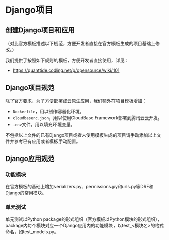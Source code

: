 # Django项目

## 创建Django项目和应用

（对比官方模板描述以下规范，方便开发者直接在官方模板生成的项目基础上修改。）

我们提供了按照如下规则的模板，方便开发者直接使用，详见：
- https://quanttide.coding.net/p/opensource/wiki/101


## Django项目规范

除了官方要求，为了方便部署成云原生应用，我们额外在项目模板增加：
- `Dockerfile`，用以制作容器化环境。
- `cloudbaserc.json`，用以使用CloudBase Framework部署到腾讯云云开发。
- `.env`文件，用以填充环境变量。

不包括以上文件的已有Django项目或者未使用模板生成的项目请手动添加以上文件并参考已有应用或者模板手动配置。


## Django应用规范

### 功能模块

在官方模板的基础上增加serializers.py、permissions.py和urls.py等DRF和Django的常用模块。

### 单元测试

单元测试以Python package的形式组织（官方模板以Python模块的形式组织），package内每个模块对应一个Django应用内的功能模块，以test_<模块名>的格式命名，如test_models.py。

